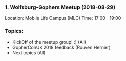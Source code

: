 ### 1. Wolfsburg-Gophers Meetup (2018-08-29)

Location: Mobile Life Campus (MLC)
Time: 17:00 - 19:00

### Topics:

- KickOff of the meetup group! :) (All)
- GopherConUK 2018 feedback (Rouven Hernier)
- Next topics (All)

